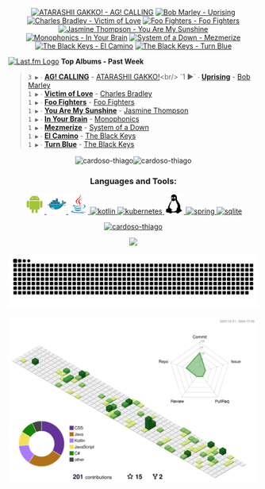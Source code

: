 <!-- lastfm -->
<p align="center"><a href="https://www.last.fm/music/ATARASHII+GAKKO!/AG!+CALLING"><img src="https://lastfm.freetls.fastly.net/i/u/64s/409d96c7d06d5d40fdfb7b9f563c0861.jpg" title="ATARASHII GAKKO! - AG! CALLING"></a> <a href="https://www.last.fm/music/Bob+Marley/Uprising"><img src="https://lastfm.freetls.fastly.net/i/u/64s/4696bcde860c44e3a814e30450b6ef55.jpg" title="Bob Marley - Uprising"></a> <a href="https://www.last.fm/music/Charles+Bradley/Victim+of+Love"><img src="https://lastfm.freetls.fastly.net/i/u/64s/54e944200cfd4effb2f5ca2a7bef0510.png" title="Charles Bradley - Victim of Love"></a> <a href="https://www.last.fm/music/Foo+Fighters/Foo+Fighters"><img src="https://lastfm.freetls.fastly.net/i/u/64s/80cebe520d504911bd24d1daaba6b167.png" title="Foo Fighters - Foo Fighters"></a> <a href="https://www.last.fm/music/Jasmine+Thompson/You+Are+My+Sunshine"><img src="https://lastfm.freetls.fastly.net/i/u/64s/06dc045eda26f3a828f433793170f860.jpg" title="Jasmine Thompson - You Are My Sunshine"></a> <a href="https://www.last.fm/music/Monophonics/In+Your+Brain"><img src="https://lastfm.freetls.fastly.net/i/u/64s/8b3037dac18443c29e2f9e350a430502.jpg" title="Monophonics - In Your Brain"></a> <a href="https://www.last.fm/music/System+of+a+Down/Mezmerize"><img src="https://lastfm.freetls.fastly.net/i/u/64s/6af731c307585bb1e496f80f7dbad566.jpg" title="System of a Down - Mezmerize"></a> <a href="https://www.last.fm/music/The+Black+Keys/El+Camino"><img src="https://lastfm.freetls.fastly.net/i/u/64s/99052cb9c4304f33a104995426c52db8.png" title="The Black Keys - El Camino"></a> <a href="https://www.last.fm/music/The+Black+Keys/Turn+Blue"><img src="https://lastfm.freetls.fastly.net/i/u/64s/879ba5685a3d479cc7fbf27c5d8ea250.png" title="The Black Keys - Turn Blue"></a> </p>

<!--START_LASTFM_ALBUMS:{"period": "7day", "rows": 10}-->
<a href="https://last.fm" target="_blank"><img src="https://user-images.githubusercontent.com/17434202/215290617-e793598d-d7c9-428f-9975-156db1ba89cc.svg" alt="Last.fm Logo" width="18" height="13"/></a> **Top Albums - Past Week**

> `3 ▶️` ∙ **[AG! CALLING](https://www.last.fm/music/ATARASHII+GAKKO!/AG!+CALLING)** - [ATARASHII GAKKO!](https://www.last.fm/music/ATARASHII+GAKKO!)<br/>
> `1 ▶️` ∙ **[Uprising](https://www.last.fm/music/Bob+Marley/Uprising)** - [Bob Marley](https://www.last.fm/music/Bob+Marley)<br/>
> `1 ▶️` ∙ **[Victim of Love](https://www.last.fm/music/Charles+Bradley/Victim+of+Love)** - [Charles Bradley](https://www.last.fm/music/Charles+Bradley)<br/>
> `1 ▶️` ∙ **[Foo Fighters](https://www.last.fm/music/Foo+Fighters/Foo+Fighters)** - [Foo Fighters](https://www.last.fm/music/Foo+Fighters)<br/>
> `1 ▶️` ∙ **[You Are My Sunshine](https://www.last.fm/music/Jasmine+Thompson/You+Are+My+Sunshine)** - [Jasmine Thompson](https://www.last.fm/music/Jasmine+Thompson)<br/>
> `1 ▶️` ∙ **[In Your Brain](https://www.last.fm/music/Monophonics/In+Your+Brain)** - [Monophonics](https://www.last.fm/music/Monophonics)<br/>
> `1 ▶️` ∙ **[Mezmerize](https://www.last.fm/music/System+of+a+Down/Mezmerize)** - [System of a Down](https://www.last.fm/music/System+of+a+Down)<br/>
> `1 ▶️` ∙ **[El Camino](https://www.last.fm/music/The+Black+Keys/El+Camino)** - [The Black Keys](https://www.last.fm/music/The+Black+Keys)<br/>
> `1 ▶️` ∙ **[Turn Blue](https://www.last.fm/music/The+Black+Keys/Turn+Blue)** - [The Black Keys](https://www.last.fm/music/The+Black+Keys)<br/>
<!--END_LASTFM_ALBUMS-->

<p align="center"><img align="center" src="https://github-readme-stats-nine-kohl.vercel.app/api?username=cardoso-thiago&show_icons=true&locale=en&theme=gotham&hide=issues,contribs" alt="cardoso-thiago" /><img align="center" src="https://github-readme-stats-nine-kohl.vercel.app/api/top-langs?username=cardoso-thiago&show_icons=true&locale=en&layout=compact&theme=gotham" alt="cardoso-thiago" /></p>

<h3 align="center">Languages and Tools:</h3>
<p align="center"> <a href="https://developer.android.com" target="_blank"> <img src="https://github.com/devicons/devicon/blob/master/icons/android/android-original.svg" alt="android" width="40" height="40"/> </a> <a href="https://www.docker.com/" target="_blank"> <img src="https://github.com/devicons/devicon/blob/master/icons/docker/docker-original.svg" alt="docker" width="40" height="40"/> </a> <a href="https://www.java.com" target="_blank"> <img src="https://github.com/devicons/devicon/blob/master/icons/java/java-original.svg" alt="java" width="40" height="40"/> </a> <a href="https://kotlinlang.org" target="_blank"> <img src="https://www.vectorlogo.zone/logos/kotlinlang/kotlinlang-icon.svg" alt="kotlin" width="40" height="40"/> </a> <a href="https://kubernetes.io" target="_blank"> <img src="https://www.vectorlogo.zone/logos/kubernetes/kubernetes-icon.svg" alt="kubernetes" width="40" height="40"/> </a> <a href="https://www.linux.org/" target="_blank"> <img src="https://github.com/devicons/devicon/blob/master/icons/linux/linux-plain.svg" alt="linux" width="40" height="40"/> </a> <a href="https://spring.io/" target="_blank"> <img src="https://www.vectorlogo.zone/logos/springio/springio-icon.svg" alt="spring" width="40" height="40"/> </a> <a href="https://www.sqlite.org/" target="_blank"> <img src="https://www.vectorlogo.zone/logos/sqlite/sqlite-icon.svg" alt="sqlite" width="40" height="40"/> </a> </p>

<p align="center"> <a href="https://github.com/ryo-ma/github-profile-trophy"><img src="https://github-profile-trophy.vercel.app/?username=cardoso-thiago&column=7" alt="cardoso-thiago" /></a> </p>

<!--START_SECTION:comicstrip-->
<p align="center">
 <a href="https://xkcd.com/">
 <img src="https://imgs.xkcd.com/comics/lasering_incidents.png" />
</a>
</p>
<!--END_SECTION:comicstrip-->

![](https://github.com/cardoso-thiago/cardoso-thiago/raw/output/github-snake.svg)

![](profile-3d-contrib/profile-green-animate.svg)
